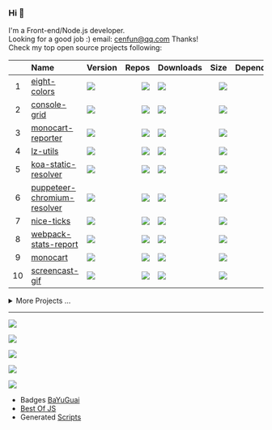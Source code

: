 ### Hi 👋

I'm a Front-end/Node.js developer.  
Looking for a good job :) email: [cenfun@qq.com](cenfun@qq.com) Thanks!  
Check my top open source projects following:

|   |Name|Version|Repos|Downloads|Size|Dependencies|
|:-:|:---|:------|----:|:--------|---:|-----------:|
| 1 |[eight-colors](https://github.com/cenfun/eight-colors)|[![](https://img.shields.io/npm/v/eight-colors?label=)](https://www.npmjs.com/package/eight-colors)|[![](https://badgen.net/github/dependents-repo/cenfun/eight-colors?label=)](https://github.com/cenfun/eight-colors/network/dependents)|[![](https://img.bayuguai.com/npm/downloads/eight-colors)](https://www.npmjs.com/package/eight-colors)|[![](https://img.bayuguai.com/npm/size/eight-colors?label=)](https://www.npmjs.com/package/eight-colors)|[![](https://img.bayuguai.com/npm/dependencies/eight-colors?label=)](https://github.com/cenfun/eight-colors/network/dependencies)|
| 2 |[console-grid](https://github.com/cenfun/console-grid)|[![](https://img.shields.io/npm/v/console-grid?label=)](https://www.npmjs.com/package/console-grid)|[![](https://badgen.net/github/dependents-repo/cenfun/console-grid?label=)](https://github.com/cenfun/console-grid/network/dependents)|[![](https://img.bayuguai.com/npm/downloads/console-grid)](https://www.npmjs.com/package/console-grid)|[![](https://img.bayuguai.com/npm/size/console-grid?label=)](https://www.npmjs.com/package/console-grid)|[![](https://img.bayuguai.com/npm/dependencies/console-grid?label=)](https://github.com/cenfun/console-grid/network/dependencies)|
| 3 |[monocart-reporter](https://github.com/cenfun/monocart-reporter)|[![](https://img.shields.io/npm/v/monocart-reporter?label=)](https://www.npmjs.com/package/monocart-reporter)|[![](https://badgen.net/github/dependents-repo/cenfun/monocart-reporter?label=)](https://github.com/cenfun/monocart-reporter/network/dependents)|[![](https://img.bayuguai.com/npm/downloads/monocart-reporter)](https://www.npmjs.com/package/monocart-reporter)|[![](https://img.bayuguai.com/npm/size/monocart-reporter?label=)](https://www.npmjs.com/package/monocart-reporter)|[![](https://img.bayuguai.com/npm/dependencies/monocart-reporter?label=)](https://github.com/cenfun/monocart-reporter/network/dependencies)|
| 4 |[lz-utils](https://github.com/cenfun/lz-utils)|[![](https://img.shields.io/npm/v/lz-utils?label=)](https://www.npmjs.com/package/lz-utils)|[![](https://badgen.net/github/dependents-repo/cenfun/lz-utils?label=)](https://github.com/cenfun/lz-utils/network/dependents)|[![](https://img.bayuguai.com/npm/downloads/lz-utils)](https://www.npmjs.com/package/lz-utils)|[![](https://img.bayuguai.com/npm/size/lz-utils?label=)](https://www.npmjs.com/package/lz-utils)|[![](https://img.bayuguai.com/npm/dependencies/lz-utils?label=)](https://github.com/cenfun/lz-utils/network/dependencies)|
| 5 |[koa-static-resolver](https://github.com/cenfun/koa-static-resolver)|[![](https://img.shields.io/npm/v/koa-static-resolver?label=)](https://www.npmjs.com/package/koa-static-resolver)|[![](https://badgen.net/github/dependents-repo/cenfun/koa-static-resolver?label=)](https://github.com/cenfun/koa-static-resolver/network/dependents)|[![](https://img.bayuguai.com/npm/downloads/koa-static-resolver)](https://www.npmjs.com/package/koa-static-resolver)|[![](https://img.bayuguai.com/npm/size/koa-static-resolver?label=)](https://www.npmjs.com/package/koa-static-resolver)|[![](https://img.bayuguai.com/npm/dependencies/koa-static-resolver?label=)](https://github.com/cenfun/koa-static-resolver/network/dependencies)|
| 6 |[puppeteer-chromium-resolver](https://github.com/cenfun/puppeteer-chromium-resolver)|[![](https://img.shields.io/npm/v/puppeteer-chromium-resolver?label=)](https://www.npmjs.com/package/puppeteer-chromium-resolver)|[![](https://badgen.net/github/dependents-repo/cenfun/puppeteer-chromium-resolver?label=)](https://github.com/cenfun/puppeteer-chromium-resolver/network/dependents)|[![](https://img.bayuguai.com/npm/downloads/puppeteer-chromium-resolver)](https://www.npmjs.com/package/puppeteer-chromium-resolver)|[![](https://img.bayuguai.com/npm/size/puppeteer-chromium-resolver?label=)](https://www.npmjs.com/package/puppeteer-chromium-resolver)|[![](https://img.bayuguai.com/npm/dependencies/puppeteer-chromium-resolver?label=)](https://github.com/cenfun/puppeteer-chromium-resolver/network/dependencies)|
| 7 |[nice-ticks](https://github.com/cenfun/nice-ticks)|[![](https://img.shields.io/npm/v/nice-ticks?label=)](https://www.npmjs.com/package/nice-ticks)|[![](https://badgen.net/github/dependents-repo/cenfun/nice-ticks?label=)](https://github.com/cenfun/nice-ticks/network/dependents)|[![](https://img.bayuguai.com/npm/downloads/nice-ticks)](https://www.npmjs.com/package/nice-ticks)|[![](https://img.bayuguai.com/npm/size/nice-ticks?label=)](https://www.npmjs.com/package/nice-ticks)|[![](https://img.bayuguai.com/npm/dependencies/nice-ticks?label=)](https://github.com/cenfun/nice-ticks/network/dependencies)|
| 8 |[webpack-stats-report](https://github.com/cenfun/webpack-stats-report)|[![](https://img.shields.io/npm/v/webpack-stats-report?label=)](https://www.npmjs.com/package/webpack-stats-report)|[![](https://badgen.net/github/dependents-repo/cenfun/webpack-stats-report?label=)](https://github.com/cenfun/webpack-stats-report/network/dependents)|[![](https://img.bayuguai.com/npm/downloads/webpack-stats-report)](https://www.npmjs.com/package/webpack-stats-report)|[![](https://img.bayuguai.com/npm/size/webpack-stats-report?label=)](https://www.npmjs.com/package/webpack-stats-report)|[![](https://img.bayuguai.com/npm/dependencies/webpack-stats-report?label=)](https://github.com/cenfun/webpack-stats-report/network/dependencies)|
| 9 |[monocart](https://github.com/cenfun/monocart)|[![](https://img.shields.io/npm/v/monocart?label=)](https://www.npmjs.com/package/monocart)|[![](https://badgen.net/github/dependents-repo/cenfun/monocart?label=)](https://github.com/cenfun/monocart/network/dependents)|[![](https://img.bayuguai.com/npm/downloads/monocart)](https://www.npmjs.com/package/monocart)|[![](https://img.bayuguai.com/npm/size/monocart?label=)](https://www.npmjs.com/package/monocart)|[![](https://img.bayuguai.com/npm/dependencies/monocart?label=)](https://github.com/cenfun/monocart/network/dependencies)|
| 10|[screencast-gif](https://github.com/cenfun/screencast-gif)|[![](https://img.shields.io/npm/v/screencast-gif?label=)](https://www.npmjs.com/package/screencast-gif)|[![](https://badgen.net/github/dependents-repo/cenfun/screencast-gif?label=)](https://github.com/cenfun/screencast-gif/network/dependents)|[![](https://img.bayuguai.com/npm/downloads/screencast-gif)](https://www.npmjs.com/package/screencast-gif)|[![](https://img.bayuguai.com/npm/size/screencast-gif?label=)](https://www.npmjs.com/package/screencast-gif)|[![](https://img.bayuguai.com/npm/dependencies/screencast-gif?label=)](https://github.com/cenfun/screencast-gif/network/dependencies)|
<details>
<summary>More Projects ...</summary>

|   |Name|Version|Repos|Downloads|Size|Dependencies|
|:-:|:---|:------|----:|:--------|---:|-----------:|
| 11|[mouse-helper](https://github.com/cenfun/mouse-helper)|[![](https://img.shields.io/npm/v/mouse-helper?label=)](https://www.npmjs.com/package/mouse-helper)|[![](https://badgen.net/github/dependents-repo/cenfun/mouse-helper?label=)](https://github.com/cenfun/mouse-helper/network/dependents)|[![](https://img.bayuguai.com/npm/downloads/mouse-helper)](https://www.npmjs.com/package/mouse-helper)|[![](https://img.bayuguai.com/npm/size/mouse-helper?label=)](https://www.npmjs.com/package/mouse-helper)|[![](https://img.bayuguai.com/npm/dependencies/mouse-helper?label=)](https://github.com/cenfun/mouse-helper/network/dependencies)|
| 12|[starfall-cli](https://github.com/cenfun/starfall-cli)|[![](https://img.shields.io/npm/v/starfall-cli?label=)](https://www.npmjs.com/package/starfall-cli)|[![](https://badgen.net/github/dependents-repo/cenfun/starfall-cli?label=)](https://github.com/cenfun/starfall-cli/network/dependents)|[![](https://img.bayuguai.com/npm/downloads/starfall-cli)](https://www.npmjs.com/package/starfall-cli)|[![](https://img.bayuguai.com/npm/size/starfall-cli?label=)](https://www.npmjs.com/package/starfall-cli)|[![](https://img.bayuguai.com/npm/dependencies/starfall-cli?label=)](https://github.com/cenfun/starfall-cli/network/dependencies)|
| 13|[turbogrid](https://github.com/cenfun/turbogrid)|[![](https://img.shields.io/npm/v/turbogrid?label=)](https://www.npmjs.com/package/turbogrid)|[![](https://badgen.net/github/dependents-repo/cenfun/turbogrid?label=)](https://github.com/cenfun/turbogrid/network/dependents)|[![](https://img.bayuguai.com/npm/downloads/turbogrid)](https://www.npmjs.com/package/turbogrid)|[![](https://img.bayuguai.com/npm/size/turbogrid?label=)](https://www.npmjs.com/package/turbogrid)|[![](https://img.bayuguai.com/npm/dependencies/turbogrid?label=)](https://github.com/cenfun/turbogrid/network/dependencies)|
| 14|[vine-ui](https://github.com/cenfun/vine-ui)|[![](https://img.shields.io/npm/v/vine-ui?label=)](https://www.npmjs.com/package/vine-ui)|[![](https://badgen.net/github/dependents-repo/cenfun/vine-ui?label=)](https://github.com/cenfun/vine-ui/network/dependents)|[![](https://img.bayuguai.com/npm/downloads/vine-ui)](https://www.npmjs.com/package/vine-ui)|[![](https://img.bayuguai.com/npm/size/vine-ui?label=)](https://www.npmjs.com/package/vine-ui)|[![](https://img.bayuguai.com/npm/dependencies/vine-ui?label=)](https://github.com/cenfun/vine-ui/network/dependencies)|
| 15|[popover-helper](https://github.com/cenfun/popover-helper)|[![](https://img.shields.io/npm/v/popover-helper?label=)](https://www.npmjs.com/package/popover-helper)|[![](https://badgen.net/github/dependents-repo/cenfun/popover-helper?label=)](https://github.com/cenfun/popover-helper/network/dependents)|[![](https://img.bayuguai.com/npm/downloads/popover-helper)](https://www.npmjs.com/package/popover-helper)|[![](https://img.bayuguai.com/npm/size/popover-helper?label=)](https://www.npmjs.com/package/popover-helper)|[![](https://img.bayuguai.com/npm/dependencies/popover-helper?label=)](https://github.com/cenfun/popover-helper/network/dependencies)|
| 16|[nmls](https://github.com/cenfun/nmls)|[![](https://img.shields.io/npm/v/nmls?label=)](https://www.npmjs.com/package/nmls)|[![](https://badgen.net/github/dependents-repo/cenfun/nmls?label=)](https://github.com/cenfun/nmls/network/dependents)|[![](https://img.bayuguai.com/npm/downloads/nmls)](https://www.npmjs.com/package/nmls)|[![](https://img.bayuguai.com/npm/size/nmls?label=)](https://www.npmjs.com/package/nmls)|[![](https://img.bayuguai.com/npm/dependencies/nmls?label=)](https://github.com/cenfun/nmls/network/dependencies)|
| 17|[flatdep](https://github.com/cenfun/flatdep)|[![](https://img.shields.io/npm/v/flatdep?label=)](https://www.npmjs.com/package/flatdep)|[![](https://badgen.net/github/dependents-repo/cenfun/flatdep?label=)](https://github.com/cenfun/flatdep/network/dependents)|[![](https://img.bayuguai.com/npm/downloads/flatdep)](https://www.npmjs.com/package/flatdep)|[![](https://img.bayuguai.com/npm/size/flatdep?label=)](https://www.npmjs.com/package/flatdep)|[![](https://img.bayuguai.com/npm/dependencies/flatdep?label=)](https://github.com/cenfun/flatdep/network/dependencies)|
| 18|[svg-minifier](https://github.com/cenfun/svg-minifier)|[![](https://img.shields.io/npm/v/svg-minifier?label=)](https://www.npmjs.com/package/svg-minifier)|[![](https://badgen.net/github/dependents-repo/cenfun/svg-minifier?label=)](https://github.com/cenfun/svg-minifier/network/dependents)|[![](https://img.bayuguai.com/npm/downloads/svg-minifier)](https://www.npmjs.com/package/svg-minifier)|[![](https://img.bayuguai.com/npm/size/svg-minifier?label=)](https://www.npmjs.com/package/svg-minifier)|[![](https://img.bayuguai.com/npm/dependencies/svg-minifier?label=)](https://github.com/cenfun/svg-minifier/network/dependencies)|
| 19|[multi-process-worker](https://github.com/cenfun/multi-process-worker)|[![](https://img.shields.io/npm/v/multi-process-worker?label=)](https://www.npmjs.com/package/multi-process-worker)|[![](https://badgen.net/github/dependents-repo/cenfun/multi-process-worker?label=)](https://github.com/cenfun/multi-process-worker/network/dependents)|[![](https://img.bayuguai.com/npm/downloads/multi-process-worker)](https://www.npmjs.com/package/multi-process-worker)|[![](https://img.bayuguai.com/npm/size/multi-process-worker?label=)](https://www.npmjs.com/package/multi-process-worker)|[![](https://img.bayuguai.com/npm/dependencies/multi-process-worker?label=)](https://github.com/cenfun/multi-process-worker/network/dependencies)|
| 20|[eslint-config-plus](https://github.com/cenfun/eslint-config-plus)|[![](https://img.shields.io/npm/v/eslint-config-plus?label=)](https://www.npmjs.com/package/eslint-config-plus)|[![](https://badgen.net/github/dependents-repo/cenfun/eslint-config-plus?label=)](https://github.com/cenfun/eslint-config-plus/network/dependents)|[![](https://img.bayuguai.com/npm/downloads/eslint-config-plus)](https://www.npmjs.com/package/eslint-config-plus)|[![](https://img.bayuguai.com/npm/size/eslint-config-plus?label=)](https://www.npmjs.com/package/eslint-config-plus)|[![](https://img.bayuguai.com/npm/dependencies/eslint-config-plus?label=)](https://github.com/cenfun/eslint-config-plus/network/dependencies)|
| 21|[open-icons](https://github.com/cenfun/open-icons)|[![](https://img.shields.io/npm/v/open-icons?label=)](https://www.npmjs.com/package/open-icons)|[![](https://badgen.net/github/dependents-repo/cenfun/open-icons?label=)](https://github.com/cenfun/open-icons/network/dependents)|[![](https://img.bayuguai.com/npm/downloads/open-icons)](https://www.npmjs.com/package/open-icons)|[![](https://img.bayuguai.com/npm/size/open-icons?label=)](https://www.npmjs.com/package/open-icons)|[![](https://img.bayuguai.com/npm/dependencies/open-icons?label=)](https://github.com/cenfun/open-icons/network/dependencies)|
| 22|[monocart-code-viewer](https://github.com/cenfun/monocart-code-viewer)|[![](https://img.shields.io/npm/v/monocart-code-viewer?label=)](https://www.npmjs.com/package/monocart-code-viewer)|[![](https://badgen.net/github/dependents-repo/cenfun/monocart-code-viewer?label=)](https://github.com/cenfun/monocart-code-viewer/network/dependents)|[![](https://img.bayuguai.com/npm/downloads/monocart-code-viewer)](https://www.npmjs.com/package/monocart-code-viewer)|[![](https://img.bayuguai.com/npm/size/monocart-code-viewer?label=)](https://www.npmjs.com/package/monocart-code-viewer)|[![](https://img.bayuguai.com/npm/dependencies/monocart-code-viewer?label=)](https://github.com/cenfun/monocart-code-viewer/network/dependencies)|
| 23|[page-save-as](https://github.com/cenfun/page-save-as)|[![](https://img.shields.io/npm/v/page-save-as?label=)](https://www.npmjs.com/package/page-save-as)|[![](https://badgen.net/github/dependents-repo/cenfun/page-save-as?label=)](https://github.com/cenfun/page-save-as/network/dependents)|[![](https://img.bayuguai.com/npm/downloads/page-save-as)](https://www.npmjs.com/package/page-save-as)|[![](https://img.bayuguai.com/npm/size/page-save-as?label=)](https://www.npmjs.com/package/page-save-as)|[![](https://img.bayuguai.com/npm/dependencies/page-save-as?label=)](https://github.com/cenfun/page-save-as/network/dependencies)|
| 24|[lz-loader](https://github.com/cenfun/lz-loader)|[![](https://img.shields.io/npm/v/lz-loader?label=)](https://www.npmjs.com/package/lz-loader)|[![](https://badgen.net/github/dependents-repo/cenfun/lz-loader?label=)](https://github.com/cenfun/lz-loader/network/dependents)|[![](https://img.bayuguai.com/npm/downloads/lz-loader)](https://www.npmjs.com/package/lz-loader)|[![](https://img.bayuguai.com/npm/size/lz-loader?label=)](https://www.npmjs.com/package/lz-loader)|[![](https://img.bayuguai.com/npm/dependencies/lz-loader?label=)](https://github.com/cenfun/lz-loader/network/dependencies)|
| 25|[monocart-formatter](https://github.com/cenfun/monocart-formatter)|[![](https://img.shields.io/npm/v/monocart-formatter?label=)](https://www.npmjs.com/package/monocart-formatter)|[![](https://badgen.net/github/dependents-repo/cenfun/monocart-formatter?label=)](https://github.com/cenfun/monocart-formatter/network/dependents)|[![](https://img.bayuguai.com/npm/downloads/monocart-formatter)](https://www.npmjs.com/package/monocart-formatter)|[![](https://img.bayuguai.com/npm/size/monocart-formatter?label=)](https://www.npmjs.com/package/monocart-formatter)|[![](https://img.bayuguai.com/npm/dependencies/monocart-formatter?label=)](https://github.com/cenfun/monocart-formatter/network/dependencies)|
| 26|[commander-help](https://github.com/cenfun/commander-help)|[![](https://img.shields.io/npm/v/commander-help?label=)](https://www.npmjs.com/package/commander-help)|[![](https://badgen.net/github/dependents-repo/cenfun/commander-help?label=)](https://github.com/cenfun/commander-help/network/dependents)|[![](https://img.bayuguai.com/npm/downloads/commander-help)](https://www.npmjs.com/package/commander-help)|[![](https://img.bayuguai.com/npm/size/commander-help?label=)](https://www.npmjs.com/package/commander-help)|[![](https://img.bayuguai.com/npm/dependencies/commander-help?label=)](https://github.com/cenfun/commander-help/network/dependencies)|
| 27|[markdown-grid](https://github.com/cenfun/markdown-grid)|[![](https://img.shields.io/npm/v/markdown-grid?label=)](https://www.npmjs.com/package/markdown-grid)|[![](https://badgen.net/github/dependents-repo/cenfun/markdown-grid?label=)](https://github.com/cenfun/markdown-grid/network/dependents)|[![](https://img.bayuguai.com/npm/downloads/markdown-grid)](https://www.npmjs.com/package/markdown-grid)|[![](https://img.bayuguai.com/npm/size/markdown-grid?label=)](https://www.npmjs.com/package/markdown-grid)|[![](https://img.bayuguai.com/npm/dependencies/markdown-grid?label=)](https://github.com/cenfun/markdown-grid/network/dependencies)|
| 28|[fps-detector](https://github.com/cenfun/fps-detector)|[![](https://img.shields.io/npm/v/fps-detector?label=)](https://www.npmjs.com/package/fps-detector)|[![](https://badgen.net/github/dependents-repo/cenfun/fps-detector?label=)](https://github.com/cenfun/fps-detector/network/dependents)|[![](https://img.bayuguai.com/npm/downloads/fps-detector)](https://www.npmjs.com/package/fps-detector)|[![](https://img.bayuguai.com/npm/size/fps-detector?label=)](https://www.npmjs.com/package/fps-detector)|[![](https://img.bayuguai.com/npm/dependencies/fps-detector?label=)](https://github.com/cenfun/fps-detector/network/dependencies)|
| 29|[stylelint-config-plus](https://github.com/cenfun/stylelint-config-plus)|[![](https://img.shields.io/npm/v/stylelint-config-plus?label=)](https://www.npmjs.com/package/stylelint-config-plus)|[![](https://badgen.net/github/dependents-repo/cenfun/stylelint-config-plus?label=)](https://github.com/cenfun/stylelint-config-plus/network/dependents)|[![](https://img.bayuguai.com/npm/downloads/stylelint-config-plus)](https://www.npmjs.com/package/stylelint-config-plus)|[![](https://img.bayuguai.com/npm/size/stylelint-config-plus?label=)](https://www.npmjs.com/package/stylelint-config-plus)|[![](https://img.bayuguai.com/npm/dependencies/stylelint-config-plus?label=)](https://github.com/cenfun/stylelint-config-plus/network/dependencies)|
| 30|[eslint-plugin-chain](https://github.com/cenfun/eslint-plugin-chain)|[![](https://img.shields.io/npm/v/eslint-plugin-chain?label=)](https://www.npmjs.com/package/eslint-plugin-chain)|[![](https://badgen.net/github/dependents-repo/cenfun/eslint-plugin-chain?label=)](https://github.com/cenfun/eslint-plugin-chain/network/dependents)|[![](https://img.bayuguai.com/npm/downloads/eslint-plugin-chain)](https://www.npmjs.com/package/eslint-plugin-chain)|[![](https://img.bayuguai.com/npm/size/eslint-plugin-chain?label=)](https://www.npmjs.com/package/eslint-plugin-chain)|[![](https://img.bayuguai.com/npm/dependencies/eslint-plugin-chain?label=)](https://github.com/cenfun/eslint-plugin-chain/network/dependencies)|
| 31|[lithops-ui](https://github.com/cenfun/lithops-ui)|[![](https://img.shields.io/npm/v/lithops-ui?label=)](https://www.npmjs.com/package/lithops-ui)|[![](https://badgen.net/github/dependents-repo/cenfun/lithops-ui?label=)](https://github.com/cenfun/lithops-ui/network/dependents)|[![](https://img.bayuguai.com/npm/downloads/lithops-ui)](https://www.npmjs.com/package/lithops-ui)|[![](https://img.bayuguai.com/npm/size/lithops-ui?label=)](https://www.npmjs.com/package/lithops-ui)|[![](https://img.bayuguai.com/npm/dependencies/lithops-ui?label=)](https://github.com/cenfun/lithops-ui/network/dependencies)|
| 32|[umd-runtime-templates](https://github.com/cenfun/umd-runtime-templates)|[![](https://img.shields.io/npm/v/umd-runtime-templates?label=)](https://www.npmjs.com/package/umd-runtime-templates)|[![](https://badgen.net/github/dependents-repo/cenfun/umd-runtime-templates?label=)](https://github.com/cenfun/umd-runtime-templates/network/dependents)|[![](https://img.bayuguai.com/npm/downloads/umd-runtime-templates)](https://www.npmjs.com/package/umd-runtime-templates)|[![](https://img.bayuguai.com/npm/size/umd-runtime-templates?label=)](https://www.npmjs.com/package/umd-runtime-templates)|[![](https://img.bayuguai.com/npm/dependencies/umd-runtime-templates?label=)](https://github.com/cenfun/umd-runtime-templates/network/dependencies)|
| 33|[async-tick](https://github.com/cenfun/async-tick)|[![](https://img.shields.io/npm/v/async-tick?label=)](https://www.npmjs.com/package/async-tick)|[![](https://badgen.net/github/dependents-repo/cenfun/async-tick?label=)](https://github.com/cenfun/async-tick/network/dependents)|[![](https://img.bayuguai.com/npm/downloads/async-tick)](https://www.npmjs.com/package/async-tick)|[![](https://img.bayuguai.com/npm/size/async-tick?label=)](https://www.npmjs.com/package/async-tick)|[![](https://img.bayuguai.com/npm/dependencies/async-tick?label=)](https://github.com/cenfun/async-tick/network/dependencies)|
| 34|[open-store](https://github.com/cenfun/open-store)|[![](https://img.shields.io/npm/v/open-store?label=)](https://www.npmjs.com/package/open-store)|[![](https://badgen.net/github/dependents-repo/cenfun/open-store?label=)](https://github.com/cenfun/open-store/network/dependents)|[![](https://img.bayuguai.com/npm/downloads/open-store)](https://www.npmjs.com/package/open-store)|[![](https://img.bayuguai.com/npm/size/open-store?label=)](https://www.npmjs.com/package/open-store)|[![](https://img.bayuguai.com/npm/dependencies/open-store?label=)](https://github.com/cenfun/open-store/network/dependencies)|
| 35|[socket-livereload](https://github.com/cenfun/socket-livereload)|[![](https://img.shields.io/npm/v/socket-livereload?label=)](https://www.npmjs.com/package/socket-livereload)|[![](https://badgen.net/github/dependents-repo/cenfun/socket-livereload?label=)](https://github.com/cenfun/socket-livereload/network/dependents)|[![](https://img.bayuguai.com/npm/downloads/socket-livereload)](https://www.npmjs.com/package/socket-livereload)|[![](https://img.bayuguai.com/npm/size/socket-livereload?label=)](https://www.npmjs.com/package/socket-livereload)|[![](https://img.bayuguai.com/npm/dependencies/socket-livereload?label=)](https://github.com/cenfun/socket-livereload/network/dependencies)|
| 36|[ie-polyfill](https://github.com/cenfun/ie-polyfill)|[![](https://img.shields.io/npm/v/ie-polyfill?label=)](https://www.npmjs.com/package/ie-polyfill)|[![](https://badgen.net/github/dependents-repo/cenfun/ie-polyfill?label=)](https://github.com/cenfun/ie-polyfill/network/dependents)|[![](https://img.bayuguai.com/npm/downloads/ie-polyfill)](https://www.npmjs.com/package/ie-polyfill)|[![](https://img.bayuguai.com/npm/size/ie-polyfill?label=)](https://www.npmjs.com/package/ie-polyfill)|[![](https://img.bayuguai.com/npm/dependencies/ie-polyfill?label=)](https://github.com/cenfun/ie-polyfill/network/dependencies)|
| 37|[svg-font-extractor](https://github.com/cenfun/svg-font-extractor)|[![](https://img.shields.io/npm/v/svg-font-extractor?label=)](https://www.npmjs.com/package/svg-font-extractor)|[![](https://badgen.net/github/dependents-repo/cenfun/svg-font-extractor?label=)](https://github.com/cenfun/svg-font-extractor/network/dependents)|[![](https://img.bayuguai.com/npm/downloads/svg-font-extractor)](https://www.npmjs.com/package/svg-font-extractor)|[![](https://img.bayuguai.com/npm/size/svg-font-extractor?label=)](https://www.npmjs.com/package/svg-font-extractor)|[![](https://img.bayuguai.com/npm/dependencies/svg-font-extractor?label=)](https://github.com/cenfun/svg-font-extractor/network/dependencies)|
| 38|[source-map-report](https://github.com/cenfun/source-map-report)|[![](https://img.shields.io/npm/v/source-map-report?label=)](https://www.npmjs.com/package/source-map-report)|[![](https://badgen.net/github/dependents-repo/cenfun/source-map-report?label=)](https://github.com/cenfun/source-map-report/network/dependents)|[![](https://img.bayuguai.com/npm/downloads/source-map-report)](https://www.npmjs.com/package/source-map-report)|[![](https://img.bayuguai.com/npm/size/source-map-report?label=)](https://www.npmjs.com/package/source-map-report)|[![](https://img.bayuguai.com/npm/dependencies/source-map-report?label=)](https://github.com/cenfun/source-map-report/network/dependencies)|
| 39|[rosa-ui](https://github.com/cenfun/rosa-ui)|[![](https://img.shields.io/npm/v/rosa-ui?label=)](https://www.npmjs.com/package/rosa-ui)|[![](https://badgen.net/github/dependents-repo/cenfun/rosa-ui?label=)](https://github.com/cenfun/rosa-ui/network/dependents)|[![](https://img.bayuguai.com/npm/downloads/rosa-ui)](https://www.npmjs.com/package/rosa-ui)|[![](https://img.bayuguai.com/npm/size/rosa-ui?label=)](https://www.npmjs.com/package/rosa-ui)|[![](https://img.bayuguai.com/npm/dependencies/rosa-ui?label=)](https://github.com/cenfun/rosa-ui/network/dependencies)|

</details>

---

  
[![](https://img.bayuguai.com/github/languages/cenfun)](https://github.com/cenfun)

[![](https://img.bayuguai.com/github/contributions/cenfun)](https://github.com/cenfun)

[![](https://streak-stats.demolab.com/?user=cenfun)](https://github.com/cenfun)

[![](https://github-readme-stats.vercel.app/api?username=cenfun&show_icons=true&count_private=true)](https://github.com/cenfun) 

[![](https://komarev.com/ghpvc/?username=cenfun)](https://github.com/cenfun) 

- Badges [BaYuGuai](https://github.com/cenfun/img.bayuguai.com)  
- [Best Of JS](/BestOfJS.md)  
- Generated [Scripts](/scripts/)  